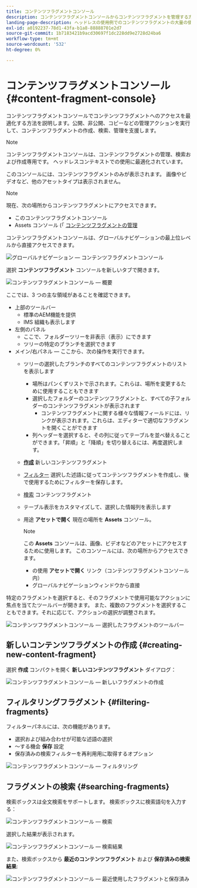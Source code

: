 ```yaml
---
title: コンテンツフラグメントコンソール
description: コンテンツフラグメントコンソールからコンテンツフラグメントを管理する方法を説明します。
landing-page-description: ヘッドレスの使用例でのコンテンツフラグメントの大量の使用に重点を置いたコンテンツフラグメントコンソールからコンテンツフラグメントを管理する方法を説明します。
exl-id: a0192237-78d1-43fa-b1a8-88888701e2d7
source-git-commit: 1b7183421b9acd30697f1dc228dd9e2728d24ba6
workflow-type: tm+mt
source-wordcount: '532'
ht-degree: 0%

---
```


# コンテンツフラグメントコンソール  {#content-fragment-console}

コンテンツフラグメントコンソールでコンテンツフラグメントへのアクセスを最適化する方法を説明します。公開、非公開、コピーなどの管理アクションを実行して、コンテンツフラグメントの作成、検索、管理を支援します。

>[!NOTE]
>
>コンテンツフラグメントコンソールは、コンテンツフラグメントの管理、検索および作成専用です。 ヘッドレスコンテキストでの使用に最適化されています。
>
>このコンソールには、コンテンツフラグメントのみが表示されます。 画像やビデオなど、他のアセットタイプは表示されません。

>[!NOTE]
>
>現在、次の場所からコンテンツフラグメントにアクセスできます。
>
>* このコンテンツフラグメントコンソール
>* Assets コンソール (「 [コンテンツフラグメントの管理](/help/assets/content-fragments/content-fragments-managing.md)


コンテンツフラグメントコンソールは、グローバルナビゲーションの最上位レベルから直接アクセスできます。

![グローバルナビゲーション — コンテンツフラグメントコンソール](assets/cfc-global-navigation.png)

選択 **コンテンツフラグメント** コンソールを新しいタブで開きます。

![コンテンツフラグメントコンソール — 概要](assets/cfc-console-overview.png)

ここでは、3 つの主な領域があることを確認できます。

* 上部のツールバー
   * 標準のAEM機能を提供
   * IMS 組織も表示します
* 左側のパネル
   * ここで、フォルダーツリーを非表示（表示）にできます
   * ツリーの特定のブランチを選択できます
* メイン/右パネル — ここから、次の操作を実行できます。
   * ツリーの選択したブランチのすべてのコンテンツフラグメントのリストを表示します
      * 場所はパンくずリストで示されます。これらは、場所を変更するために使用することもできます
      * 選択したフォルダーのコンテンツフラグメントと、すべての子フォルダーのコンテンツフラグメントが表示されます
         * コンテンツフラグメントに関する様々な情報フィールドには、リンクが表示されます。これらは、エディターで適切なフラグメントを開くことができます
      * 列ヘッダーを選択すると、その列に従ってテーブルを並べ替えることができます。「昇順」と「降順」を切り替えるには、再度選択します。
   * **[作成](#creating-new-content-fragment)** 新しいコンテンツフラグメント
   * [フィルター](#filtering-fragments) 選択した述語に従ってコンテンツフラグメントを作成し、後で使用するためにフィルターを保存します。
   * [検索](#searching-fragments) コンテンツフラグメント
   * テーブル表示をカスタマイズして、選択した情報列を表示します
   * 用途 **アセットで開く** 現在の場所を **Assets** コンソール。

      >[!NOTE]
      >
      >この **Assets** コンソールは、画像、ビデオなどのアセットにアクセスするために使用します。  このコンソールには、次の場所からアクセスできます。
      >
      >* の使用 **アセットで開く** リンク（コンテンツフラグメントコンソール内）
      >* グローバルナビゲーションウィンドウから直接


特定のフラグメントを選択すると、そのフラグメントで使用可能なアクションに焦点を当てたツールバーが開きます。 また、複数のフラグメントを選択することもできます。それに応じて、アクションの選択が調整されます。

![コンテンツフラグメントコンソール — 選択したフラグメントのツールバー](assets/cfc-fragment-toolbar.png)

## 新しいコンテンツフラグメントの作成 {#creating-new-content-fragment}

選択 **作成** コンパクトを開く **新しいコンテンツフラグメント** ダイアログ：

![コンテンツフラグメントコンソール — 新しいフラグメントの作成](assets/cfc-console-create.png)

## フィルタリングフラグメント {#filtering-fragments}

フィルターパネルには、次の機能があります。

* 選択および組み合わせが可能な述語の選択
* ～する機会 **保存** 設定
* 保存済みの検索フィルターを再利用用に取得するオプション

![コンテンツフラグメントコンソール — フィルタリング](assets/cfc-console-filter.png)

## フラグメントの検索 {#searching-fragments}

検索ボックスは全文検索をサポートします。 検索ボックスに検索語句を入力する：

![コンテンツフラグメントコンソール — 検索](assets/cfc-console-search-01.png)

選択した結果が表示されます。

![コンテンツフラグメントコンソール — 検索結果](assets/cfc-console-search-02.png)

また、検索ボックスから **最近のコンテンツフラグメント** および **保存済みの検索結果**:

![コンテンツフラグメントコンソール — 最近使用したフラグメントと保存済み](assets/cfc-console-search-03.png)
